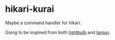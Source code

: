 # hikari-kurai
Maybe a command handler for hikari.

Going to be inspired from both [lightbulb](https://github.com/tandemdude/hikari-lightbulb) and [tanjun](https://github.com/FasterSpeeding/Tanjun).

